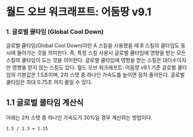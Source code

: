 월드 오브 워크래프트: 어둠땅 v9.1 
====

### 1. 글로벌 쿨타임 (Global Cool Down)
글로벌 쿨타임(Global Cool Down)이란 A 스킬을 사용했을 때 B 스킬의 쿨타임도 동시에 돌아가는 것을 의미한다. 
즉, 특정 스킬 사용시 글로벌 쿨타임에 영향을 받는 모든 스킬의 쿨타임이 도는 것을 의미한다.
글로벌 쿨타임에 영향을 받는 스킬은 대다수이지만 영향을 받지 않는 스킬도 있다.
월드 오브 워크래프트: 어둠땅 v9.1 기준 글로벌 쿨타임의 기본값은 1.5초이며, 2차 스텟 중 하나인 가속도를 높이면 점차 줄어든다.
글로벌 쿨타임은 최대 0.75초 까지 줄일 수 있다.

## 1.1 글로벌 쿨타임 계산식
아래는 2차 스텟 중 하나인 가속도가 30%일 경우 계산하는 방법이다.
```shell
1.5 / 1.3 = 1.15
```
